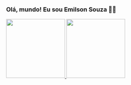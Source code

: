 ### Olá, mundo! Eu sou Emilson Souza 👨‍💻

 <div>
  <a href="https://github.com/emilsonsd">
  <img height="160em" src="https://github-readme-stats.vercel.app/api?username=emilsonsd&show_icons=true&theme=dark&include_all_commits=true&count_private=true"/>
  <img height="160em" src="https://github-readme-stats.vercel.app/api/top-langs/?username=emilsonsd&layout=compact&langs_count=7&theme=dark"/>
</div>
